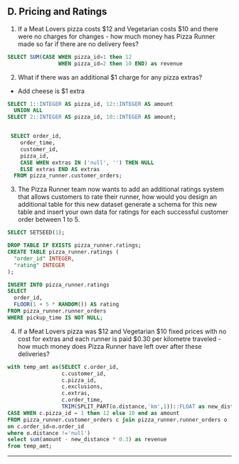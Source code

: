 ## D. Pricing and Ratings

1. If a Meat Lovers pizza costs $12 and Vegetarian costs $10 and there were no charges for changes - how much money has Pizza Runner made so far if there are no delivery fees?
```sql
SELECT SUM(CASE WHEN pizza_id=1 then 12
                WHEN pizza_id=2 then 10 END) as revenue
```
2. What if there was an additional $1 charge for any pizza extras?
- Add cheese is $1 extra
```sql
SELECT 1::INTEGER AS pizza_id, 12::INTEGER AS amount
  UNION ALL
SELECT 2::INTEGER AS pizza_id, 10::INTEGER AS amount;


 SELECT order_id,
  	order_time,
    customer_id,
    pizza_id,
    CASE WHEN extras IN ('null', '') THEN NULL  
    ELSE extras END AS extras
  FROM pizza_runner.customer_orders;
```
3. The Pizza Runner team now wants to add an additional ratings system that allows customers to rate their runner, how would you design an additional table for this new dataset generate a schema for this new table and insert your own data for ratings for each successful customer order between 1 to 5.
```sql
SELECT SETSEED(1);

DROP TABLE IF EXISTS pizza_runner.ratings;
CREATE TABLE pizza_runner.ratings (
  "order_id" INTEGER,
  "rating" INTEGER
);

INSERT INTO pizza_runner.ratings
SELECT
  order_id,
  FLOOR(1 + 5 * RANDOM()) AS rating
FROM pizza_runner.runner_orders
WHERE pickup_time IS NOT NULL;
```

4. If a Meat Lovers pizza was $12 and Vegetarian $10 fixed prices with no cost for extras and each runner is paid $0.30 per kilometre traveled - how much money does Pizza Runner have left over after these deliveries?
```sql
with temp_amt as(SELECT c.order_id, 
                 c.customer_id, 
                 c.pizza_id, 
                 c.exclusions, 
                 c.extras, 
                 c.order_time, 
                 TRIM(SPLIT_PART(o.distance,'km',1))::FLOAT as new_distance,
CASE WHEN c.pizza_id = 1 then 12 else 10 end as amount
FROM pizza_runner.customer_orders c join pizza_runner.runner_orders o
on c.order_id=o.order_id
where o.distance !='null')
select sum(amount - new_distance * 0.3) as revenue 
from temp_amt;

```
***

